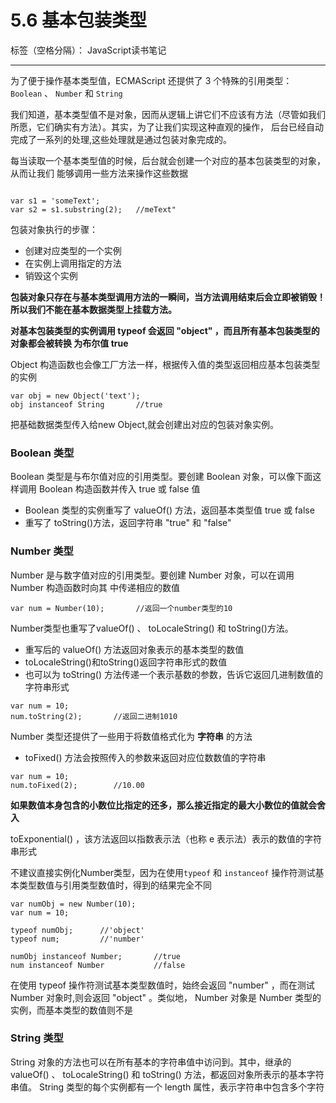 # 5.6 基本包装类型

标签（空格分隔）： JavaScript读书笔记   

---

为了便于操作基本类型值，ECMAScript 还提供了 3 个特殊的引用类型： `Boolean` 、 `Number` 和
`String`  

我们知道，基本类型值不是对象，因而从逻辑上讲它们不应该有方法（尽管如我们所愿，它们确实有方法）。其实，为了让我们实现这种直观的操作，
后台已经自动完成了一系列的处理,这些处理就是通过包装对象完成的。    

每当读取一个基本类型值的时候，后台就会创建一个对应的基本包装类型的对象，从而让我们
能够调用一些方法来操作这些数据  

```

var s1 = 'someText';
var s2 = s1.substring(2);   //meText"

```  

包装对象执行的步骤：  
 - 创建对应类型的一个实例  
 - 在实例上调用指定的方法  
 - 销毁这个实例

 **包装对象只存在与基本类型调用方法的一瞬间，当方法调用结束后会立即被销毁！所以我们不能在基本数据类型上挂载方法。**  

**对基本包装类型的实例调用 typeof 会返回 "object" ，而且所有基本包装类型的对象都会被转换
为布尔值 true**  

Object 构造函数也会像工厂方法一样，根据传入值的类型返回相应基本包装类型的实例  

```
var obj = new Object('text');
obj instanceof String       //true
```  

把基础数据类型传入给new Object,就会创建出对应的包装对象实例。

### Boolean 类型

Boolean 类型是与布尔值对应的引用类型。要创建 Boolean 对象，可以像下面这样调用 Boolean
构造函数并传入 true 或 false 值  

 - Boolean 类型的实例重写了 valueOf() 方法，返回基本类型值 true 或 false  
 - 重写了 toString()方法，返回字符串 "true" 和 "false"  

### Number 类型  

Number 是与数字值对应的引用类型。要创建 Number 对象，可以在调用 Number 构造函数时向其
中传递相应的数值
```
var num = Number(10);       //返回一个number类型的10
```
Number类型也重写了valueOf() 、 toLocaleString() 和 toString()方法。  

 - 重写后的 valueOf() 方法返回对象表示的基本类型的数值  
 - toLocaleString()和toString()返回字符串形式的数值  
 - 也可以为 toString() 方法传递一个表示基数的参数，告诉它返回几进制数值的字符串形式

 ```
 var num = 10;
 num.toString(2);       //返回二进制1010
 ```  
Number 类型还提供了一些用于将数值格式化为 **字符串** 的方法  

 - toFixed() 方法会按照传入的参数来返回对应位数数值的字符串

 ```
 var num = 10;
 num.toFixed(2);        //10.00
 ```  
**如果数值本身包含的小数位比指定的还多，那么接近指定的最大小数位的值就会舍入**  

toExponential() ，该方法返回以指数表示法（也称 e 表示法）表示的数值的字符串形式  

不建议直接实例化Number类型，因为在使用`typeof` 和 `instanceof` 操作符测试基本类型数值与引用类型数值时，得到的结果完全不同  
```
var numObj = new Number(10);
var num = 10;

typeof numObj;      //'object'
typeof num;         //'number'

numObj instanceof Number;       //true
num instanceof Number           //false
```
在使用 typeof 操作符测试基本类型数值时，始终会返回 "number" ，而在测试 Number 对象时,则会返回 "object" 。类似地， Number 对象是 Number 类型的实例，而基本类型的数值则不是  

### String 类型  
String 对象的方法也可以在所有基本的字符串值中访问到。其中，继承的 valueOf() 、 toLocaleString() 和 toString() 方法，都返回对象所表示的基本字符串值。
String 类型的每个实例都有一个 length 属性，表示字符串中包含多个字符